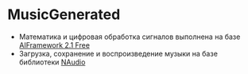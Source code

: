 # MusicGenerated

* Математика и цифровая обработка сигналов выполнена на базе [AIFramework 2.1 Free](https://github.com/AIFramework/AI_Free)
* Загрузка, сохранение и воспроизведение музыки на базе библиотеки [NAudio](https://github.com/naudio/NAudio)
